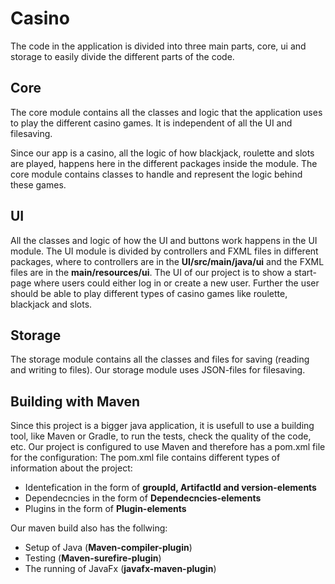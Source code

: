 # Casino
The code in the application is divided into three main parts, core, ui and storage to easily divide the different parts of the code.

## Core
The core module contains all the classes and logic that the application uses to play the different casino games. It is independent of all the UI and filesaving. 

Since our app is a casino, all the logic of how blackjack, roulette and slots are played, happens here in the different packages inside the module. The core module contains classes to handle and represent the logic behind these games.

## UI
All the classes and logic of how the UI and buttons work happens in the UI module. The UI module is divided by controllers and FXML files in different packages, where to controllers are in the **UI/src/main/java/ui** and the FXML files are in the **main/resources/ui**. The UI of our project is to show a start-page where users could either log in or create a new user. Further the user should be able to play different types of casino games like roulette, blackjack and slots. 


## Storage
The storage module contains all the classes and files for saving (reading and writing to files). Our storage module uses JSON-files for filesaving.

## Building with Maven
Since this project is a bigger java application, it is usefull to use a building tool, like Maven or Gradle, to run the tests, check the quality of the code, etc. Our project is configured to use Maven and therefore has a pom.xml file for the configuration: 
The pom.xml file contains different types of information about the project:
- Identefication in the form of **groupId, ArtifactId and version-elements**
- Dependecncies in the form of **Dependecncies-elements**
- Plugins in the form of **Plugin-elements**

Our maven build also has the follwing:
- Setup of Java (**Maven-compiler-plugin**)
- Testing (**Maven-surefire-plugin**)
- The running of JavaFx (**javafx-maven-plugin**)



